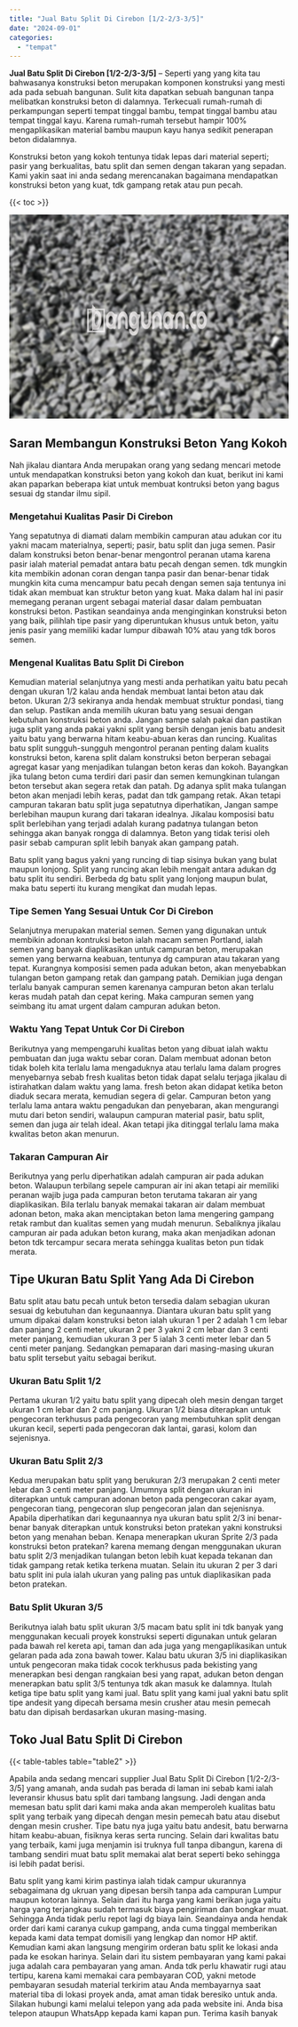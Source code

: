 ```yaml
---
title: "Jual Batu Split Di Cirebon [1/2-2/3-3/5]"
date: "2024-09-01"
categories: 
  - "tempat"
---
```


**Jual Batu Split Di Cirebon \[1/2-2/3-3/5\]** – Seperti yang yang kita tau bahwasanya konstruksi beton merupakan komponen konstruksi yang mesti ada pada sebuah bangunan. Sulit kita dapatkan sebuah bangunan tanpa melibatkan konstruksi beton di dalamnya. Terkecuali rumah-rumah di perkampungan seperti tempat tinggal bambu, tempat tinggal bambu atau tempat tinggal kayu. Karena rumah-rumah tersebut hampir 100% mengaplikasikan material bambu maupun kayu hanya sedikit penerapan beton didalamnya.

Konstruksi beton yang kokoh tentunya tidak lepas dari material seperti; pasir yang berkualitas, batu split dan semen dengan takaran yang sepadan. Kami yakin saat ini anda sedang merencanakan bagaimana mendapatkan konstruksi beton yang kuat, tdk gampang retak atau pun pecah.

{{< toc >}}

![Jual Batu Split Di Cirebon [1/2-2/3-3/5]](/images/jual-batu-split-43.png)

## Saran Membangun Konstruksi Beton Yang Kokoh

Nah jikalau diantara Anda merupakan orang yang sedang mencari metode untuk mendapatkan konstruksi beton yang kokoh dan kuat, berikut ini kami akan paparkan beberapa kiat untuk membuat kontruksi beton yang bagus sesuai dg standar ilmu sipil.

### Mengetahui Kualitas Pasir Di Cirebon

Yang sepatutnya di diamati dalam membikin campuran atau adukan cor itu yakni macam materialnya, seperti; pasir, batu split dan juga semen. Pasir dalam konstruksi beton benar-benar mengontrol peranan utama karena pasir ialah material pemadat antara batu pecah dengan semen. tdk mungkin kita membikin adonan coran dengan tanpa pasir dan benar-benar tidak mungkin kita cuma mencampur batu pecah dengan semen saja tentunya ini tidak akan membuat kan struktur beton yang kuat. Maka dalam hal ini pasir memegang peranan urgent sebagai material dasar dalam pembuatan konstruksi beton. Pastikan seandainya anda menginginkan konstruksi beton yang baik, pilihlah tipe pasir yang diperuntukan khusus untuk beton, yaitu jenis pasir yang memiliki kadar lumpur dibawah 10% atau yang tdk boros semen.

### Mengenal Kualitas Batu Split Di Cirebon

Kemudian material selanjutnya yang mesti anda perhatikan yaitu batu pecah dengan ukuran 1/2 kalau anda hendak membuat lantai beton atau dak beton. Ukuran 2/3 sekiranya anda hendak membuat struktur pondasi, tiang dan selup. Pastikan anda memilih ukuran batu yang sesuai dengan kebutuhan konstruksi beton anda. Jangan sampe salah pakai dan pastikan juga split yang anda pakai yakni split yang bersih dengan jenis batu andesit yaitu batu yang berwarna hitam keabu-abuan keras dan runcing. Kualitas batu split sungguh-sungguh mengontrol peranan penting dalam kualits konstruksi beton, karena split dalam konstruksi beton berperan sebagai agregat kasar yang menjadikan tulangan beton keras dan kokoh. Bayangkan jika tulang beton cuma terdiri dari pasir dan semen kemungkinan tulangan beton tersebut akan segera retak dan patah. Dg adanya split maka tulangan beton akan menjadi lebih keras, padat dan tdk gampang retak. Akan tetapi campuran takaran batu split juga sepatutnya diperhatikan, Jangan sampe berlebihan maupun kurang dari takaran idealnya. Jikalau komposisi batu split berlebihan yang terjadi adalah kurang padatnya tulangan beton sehingga akan banyak rongga di dalamnya. Beton yang tidak terisi oleh pasir sebab campuran split lebih banyak akan gampang patah.

Batu split yang bagus yakni yang runcing di tiap sisinya bukan yang bulat maupun lonjong. Split yang runcing akan lebih mengait antara adukan dg batu split itu sendiri. Berbeda dg batu split yang lonjong maupun bulat, maka batu seperti itu kurang mengikat dan mudah lepas.

### Tipe Semen Yang Sesuai Untuk Cor Di Cirebon

Selanjutnya merupakan material semen. Semen yang digunakan untuk membikin adonan kontruksi beton ialah macam semen Portland, ialah semen yang banyak diaplikasikan untuk campuran beton, merupakan semen yang berwarna keabuan, tentunya dg campuran atau takaran yang tepat. Kurangnya komposisi semen pada adukan beton, akan menyebabkan tulangan beton gampang retak dan gampang patah. Demikian juga dengan terlalu banyak campuran semen karenanya campuran beton akan terlalu keras mudah patah dan cepat kering. Maka campuran semen yang seimbang itu amat urgent dalam campuran adukan beton.

### Waktu Yang Tepat Untuk Cor Di Cirebon

Berikutnya yang mempengaruhi kualitas beton yang dibuat ialah waktu pembuatan dan juga waktu sebar coran. Dalam membuat adonan beton tidak boleh kita terlalu lama mengaduknya atau terlalu lama dalam progres menyebarnya sebab fresh kualitas beton tidak dapat selalu terjaga jikalau di istirahatkan dalam waktu yang lama. fresh beton akan didapat ketika beton diaduk secara merata, kemudian segera di gelar. Campuran beton yang terlalu lama antara waktu pengadukan dan penyebaran, akan mengurangi mutu dari beton sendiri, walaupun campuran material pasir, batu split, semen dan juga air telah ideal. Akan tetapi jika ditinggal terlalu lama maka kwalitas beton akan menurun.

### Takaran Campuran Air

Berikutnya yang perlu diperhatikan adalah campuran air pada adukan beton. Walaupun terbilang sepele campuran air ini akan tetapi air memiliki peranan wajib juga pada campuran beton terutama takaran air yang diaplikasikan. Bila terlalu banyak memakai takaran air dalam membuat adonan beton, maka akan menciptakan beton lama mengering gampang retak rambut dan kualitas semen yang mudah menurun. Sebaliknya jikalau campuran air pada adukan beton kurang, maka akan menjadikan adonan beton tdk tercampur secara merata sehingga kualitas beton pun tidak merata.

## Tipe Ukuran Batu Split Yang Ada Di Cirebon

Batu split atau batu pecah untuk beton tersedia dalam sebagian ukuran sesuai dg kebutuhan dan kegunaannya. Diantara ukuran batu split yang umum dipakai dalam konstruksi beton ialah ukuran 1 per 2 adalah 1 cm lebar dan panjang 2 centi meter, ukuran 2 per 3 yakni 2 cm lebar dan 3 centi meter panjang, kemudian ukuran 3 per 5 ialah 3 centi meter lebar dan 5 centi meter panjang. Sedangkan pemaparan dari masing-masing ukuran batu split tersebut yaitu sebagai berikut.

### Ukuran Batu Split 1/2

Pertama ukuran 1/2 yaitu batu split yang dipecah oleh mesin dengan target ukuran 1 cm lebar dan 2 cm panjang. Ukuran 1/2 biasa diterapkan untuk pengecoran terkhusus pada pengecoran yang membutuhkan split dengan ukuran kecil, seperti pada pengecoran dak lantai, garasi, kolom dan sejenisnya.

### Ukuran Batu Split 2/3

Kedua merupakan batu split yang berukuran 2/3 merupakan 2 centi meter lebar dan 3 centi meter panjang. Umumnya split dengan ukuran ini diterapkan untuk campuran adonan beton pada pengecoran cakar ayam, pengecoran tiang, pengecoran slup pengecoran jalan dan sejenisnya. Apabila diperhatikan dari kegunaannya nya ukuran batu split 2/3 ini benar-benar banyak diterapkan untuk konstruksi beton pratekan yakni konstruksi beton yang menahan beban. Kenapa menerapkan ukuran Sprite 2/3 pada konstruksi beton pratekan? karena memang dengan menggunakan ukuran batu split 2/3 menjadikan tulangan beton lebih kuat kepada tekanan dan tidak gampang retak ketika terkena muatan. Selain itu ukuran 2 per 3 dari batu split ini pula ialah ukuran yang paling pas untuk diaplikasikan pada beton pratekan.

### Batu Split Ukuran 3/5

Berikutnya ialah batu split ukuran 3/5 macam batu split ini tdk banyak yang menggunakan kecuali proyek konstruksi seperti digunakan untuk gelaran pada bawah rel kereta api, taman dan ada juga yang mengaplikasikan untuk gelaran pada ada zona bawah tower. Kalau batu ukuran 3/5 ini diaplikasikan untuk pengecoran maka tidak cocok terkhusus pada bekisting yang menerapkan besi dengan rangkaian besi yang rapat, adukan beton dengan menerapkan batu split 3/5 tentunya tdk akan masuk ke dalamnya. Itulah ketiga tipe batu split yang kami jual. Batu split yang kami jual yakni batu split tipe andesit yang dipecah bersama mesin crusher atau mesin pemecah batu dan dipisah berdasarkan ukuran masing-masing.

## Toko Jual Batu Split Di Cirebon

{{< table-tables table="table2" >}}

Apabila anda sedang mencari supplier Jual Batu Split Di Cirebon \[1/2-2/3-3/5\] yang amanah, anda sudah pas berada di laman ini sebab kami ialah leveransir khusus batu split dari tambang langsung. Jadi dengan anda memesan batu split dari kami maka anda akan memperoleh kualitas batu split yang terbaik yang dipecah dengan mesin pemecah batu atau disebut dengan mesin crusher. Tipe batu nya juga yaitu batu andesit, batu berwarna hitam keabu-abuan, fisiknya keras serta runcing. Selain dari kwalitas batu yang terbaik, kami juga menjamin isi truknya full tanpa dibangun, karena di tambang sendiri muat batu split memakai alat berat seperti beko sehingga isi lebih padat berisi.

Batu split yang kami kirim pastinya ialah tidak campur ukurannya sebagaimana dg ukruan yang dipesan bersih tanpa ada campuran Lumpur maupun kotoran lainnya. Selain dari itu harga yang kami berikan juga yaitu harga yang terjangkau sudah termasuk biaya pengiriman dan bongkar muat. Sehingga Anda tidak perlu repot lagi dg biaya lain. Seandainya anda hendak order dari kami caranya cukup gampang, anda cuma tinggal memberikan kepada kami data tempat domisili yang lengkap dan nomor HP aktif. Kemudian kami akan langsung mengirim orderan batu split ke lokasi anda pada ke esokan harinya. Selain dari itu sistem pembayaran yang kami pakai juga adalah cara pembayaran yang aman. Anda tdk perlu khawatir rugi atau tertipu, karena kami memakai cara pembayaran COD, yakni metode pembayaran sesudah material terkirim atau Anda membayarnya saat material tiba di lokasi proyek anda, amat aman tidak beresiko untuk anda. Silakan hubungi kami melalui telepon yang ada pada website ini. Anda bisa telepon ataupun WhatsApp kepada kami kapan pun. Terima kasih banyak
